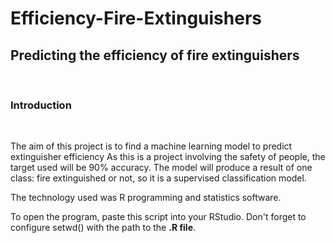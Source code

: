 
<h1> Efficiency-Fire-Extinguishers</h1>

<h2>Predicting the efficiency of fire extinguishers</h2>
<br>
<h3>Introduction</h3>
<br>
<p>The aim of this project is to find a machine learning model to predict extinguisher efficiency
As this is a project involving the safety of people, the target used will be 90% accuracy.
The model will produce a result of one class: fire extinguished or not, so it is a supervised
classification model.
</p>
<p>The technology used was R programming and statistics software.</p>
<p>To open the program, paste this script into your RStudio. Don't forget to configure setwd() with the path to the <strong>.R file</strong>.
</p>
<p style="color:blue><strong>This project was proposed by the <em>Data Science Academy</em> in the Big Data Analytics with R and Microsoft Azure course.</strong>
</p>

